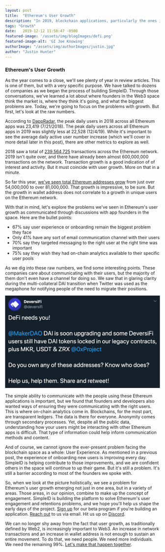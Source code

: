 ```yaml
---
layout: post
title:  "Ethereum's User Growth"
description: "In 2019, blockchain applications, particularly the ones in the Ethereum space, faced similar problems when trying to grow their user bases."
tags: "Growth"
date:   2019-12-12 11:58:47 -0500
featured-image: '/assets/img/blogImages/defi.png'
featured-image-alt: 'GI Joe Knowing'
authorImage: "/assets/img/authorImages/justin.jpg"
author: "Justin Hunter"
---
```

### Ethereum's User Growth

As the year comes to a close, we'll see plenty of year in review articles. This is one of them, but with a very specific purpose. We have talked to dozens of companies as we began the process of building SimpleID. Through those conversations, we've learned a lot about where founders in the Web3 space think the market is, where they think it's going, and what the biggest problems are. Today, we're going to focus on the problems with growth. But first, let's look at the raw numbers. 

According to [DappRadar](https://dappradar.com/charts), the peak daily users in 2018 across all Ethereum apps was 23,419 (7/21/2018). The peak daily users across all Ethereum apps in 2019 was slightly less at 22,528 (12/4/19). While it's important to see the average daily active user number increase (which we'll cover in more detail later in this post), there are other metrics to explore as well. 

2018 saw a total of [239,564,725](https://2018.ethereuminreview.com/#Transactions_) transactions across the Ethereum network. 2019 isn't quite over, and there have already been almost 600,000,000 transactions on the network. Transaction growth is a good indication of of interest and activity. But it must coincide with user growth. More on that in a minute. 

So far this year, [we've seen total Ethereum addresses grow](https://etherscan.io/chart/address) from just over 54,000,000 to over 81,000,000. That growth is impressive, to be sure. But the growth in wallet address does not correlate to a growth in unique users on the Ethereum network. 

With that in mind, let's explore the problems we've seen in Ethereum's user growth as communicated through discussions with app founders in the space. Here are the bullet points: 

* 67% say user experience or onboarding remain the biggest problem they face  
* Only 41% have any sort of email communication channel with their users  
* 70% say they targeted messaging to the right user at the right time was important  
* 75% say they wish they had on-chain analytics available to their specific user pools 

As we dig into these raw numbers, we find some interesting points. These companies care about communicating with their users, but the majority of them don't even have a channel for doing so. We saw that in glaring clarity during the multi-collateral DAI transition when Twitter was used as the megaphone for notifying people of the need to migrate their positions. 

![DeFi Notification Through Twitter](/assets/img/blogImages/defi.png)  

The simple ability to communicate with the people using these Ethereum applications is important, but we found that founders and developers also wanted ways of ensuring they were communicating with the right users. This is where on-chain analytics come in. Blockchains, for the most part, are transparent ledgers. The data is there for everyone. Anonymity comes through secondary processes. Yet, despite all the public data, understanding how your users might be interacting with other Ethereum apps is difficult. That type of information could help inform communication methods and content. 

And of course, we cannot ignore the ever-present problem facing the blockchain space as a whole: User Experience. As mentioned in a previous post, the experience of onboarding new users is improving every day. SimpleID is helping contribute to those improvements, and we are confident others in the space will continue to up their game. But it's still a problem. It's still a barrier according to most of the founders we spoke with. 

So, when we look at the picture holistically, we see a problem for Ethereum's user growth emerging not just in one area, but in a variety of areas. Those areas, in our opinion, combine to make up the concept of engagement. SimpleID is building the platform to solve Ethereum's user engagement and retentions problems, and we hope you'll help us shape the early days of the project. [Sign up](https://simpleid.xyz) for our beta program if you're building an application. [Reach out](mailto:hello@simpleid.xyz) to us via email. Hit us up on [Discord](https://discord.gg/bHVPZ39). 

We can no longer shy away from the fact that user growth, as traditionally defined by Web2, is increasingly important to Web3. An increase in network transactions and an increase in wallet address is not enough to sustain an entire movement. To do that, we need people. We need more individuals. We need the remaining 99%. [Let's make that happen together](https://simpleid.xyz). 